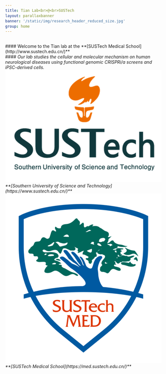 ```yaml
---
title: Tian Lab<br>@<br>SUSTech
layout: parallaxbanner
banner: '/static/img/research_header_reduced_size.jpg'
group: home
---
```




<br>
#### Welcome to the Tian lab at the **[SUSTech Medical School](http://www.sustech.edu.cn/)**     
<br>
#### <i> Our lab studies the cellular and molecular mechanism on human neurological diseases using functional genomic CRISPRi/a screens and iPSC-derived cells.



<div class="divider"></div>

<div class="row member">

<div class="col s6 m6 center">
<img class="home-logo" src='/static/img/Sustech_logo_Orange.png' alt="SUSTech">
<br> **[Southern University of Science and Technology](https://www.sustech.edu.cn/)** 
</div>

<div class="col s6 m6 center">
<img class="home-logo" src='/static/img/med_school_logo.png' alt="SUSTech Medical School"> 
<br> **[SUSTech Medical School](https://med.sustech.edu.cn/)** 
</div>

</div>
